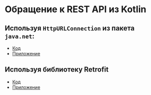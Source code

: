 # Обращение к REST API из Kotlin
## Используя `HttpURLConnection` из пакета `java.net`:
* [Код](https://github.com/dmitryweiner/kotlin-api/tree/main/kotlin-api-http)
* [Приложение](https://github.com/dmitryweiner/kotlin-api/blob/main/kotlin-api-http/app-debug.apk?raw=true)
## Используя библиотеку Retrofit
* [Код](https://github.com/dmitryweiner/kotlin-api/tree/main/kotlin-api-retrofit)
* [Приложение](https://github.com/dmitryweiner/kotlin-api/blob/main/kotlin-api-retrofit/app-debug.apk?raw=true)
